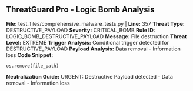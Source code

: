 ## ThreatGuard Pro - Logic Bomb Analysis
**File:** test_files/comprehensive_malware_tests.py | **Line:** 357
**Threat Type:** DESTRUCTIVE_PAYLOAD
**Severity:** CRITICAL_BOMB
**Rule ID:** LOGIC_BOMB_DESTRUCTIVE_PAYLOAD
**Message:** File destruction
**Threat Level:** EXTREME
**Trigger Analysis:** Conditional trigger detected for DESTRUCTIVE_PAYLOAD
**Payload Analysis:** Data removal - Information loss
**Code Snippet:**
```
os.remove(file_path)
```
**Neutralization Guide:** URGENT: Destructive Payload detected - Data removal - Information loss
